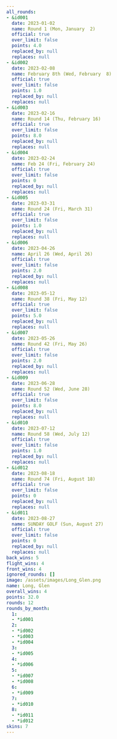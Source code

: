 ```yaml
---
all_rounds:
- &id001
  date: 2023-01-02
  name: Round 1 (Mon, January  2)
  official: true
  over_limit: false
  points: 4.0
  replaced_by: null
  replaces: null
- &id002
  date: 2023-02-08
  name: February 8th (Wed, February  8)
  official: true
  over_limit: false
  points: 1.0
  replaced_by: null
  replaces: null
- &id003
  date: 2023-02-16
  name: Round 14 (Thu, February 16)
  official: true
  over_limit: false
  points: 8.0
  replaced_by: null
  replaces: null
- &id004
  date: 2023-02-24
  name: Feb 24 (Fri, February 24)
  official: true
  over_limit: false
  points: 0
  replaced_by: null
  replaces: null
- &id005
  date: 2023-03-31
  name: Round 24 (Fri, March 31)
  official: true
  over_limit: false
  points: 1.0
  replaced_by: null
  replaces: null
- &id006
  date: 2023-04-26
  name: April 26 (Wed, April 26)
  official: true
  over_limit: false
  points: 2.0
  replaced_by: null
  replaces: null
- &id008
  date: 2023-05-12
  name: Round 38 (Fri, May 12)
  official: true
  over_limit: false
  points: 5.0
  replaced_by: null
  replaces: null
- &id007
  date: 2023-05-26
  name: Round 42 (Fri, May 26)
  official: true
  over_limit: false
  points: 2.0
  replaced_by: null
  replaces: null
- &id009
  date: 2023-06-28
  name: Round 52 (Wed, June 28)
  official: true
  over_limit: false
  points: 8.0
  replaced_by: null
  replaces: null
- &id010
  date: 2023-07-12
  name: Round 58 (Wed, July 12)
  official: true
  over_limit: false
  points: 1.0
  replaced_by: null
  replaces: null
- &id012
  date: 2023-08-18
  name: Round 74 (Fri, August 18)
  official: true
  over_limit: false
  points: 0
  replaced_by: null
  replaces: null
- &id011
  date: 2023-08-27
  name: SUNDAY GOLF (Sun, August 27)
  official: true
  over_limit: false
  points: 0
  replaced_by: null
  replaces: null
back_wins: 5
flight_wins: 4
front_wins: 4
ignored_rounds: []
image: /assets/images/Long_Glen.png
name: Long, Glen
overall_wins: 4
points: 32.0
rounds: 12
rounds_by_month:
  1:
  - *id001
  2:
  - *id002
  - *id003
  - *id004
  3:
  - *id005
  4:
  - *id006
  5:
  - *id007
  - *id008
  6:
  - *id009
  7:
  - *id010
  8:
  - *id011
  - *id012
skins: 7
---
```

